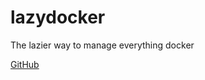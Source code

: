 # lazydocker

The lazier way to manage everything docker

[GitHub](https://github.com/jesseduffield/lazydocker)

